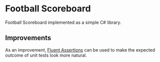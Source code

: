 # Football Scoreboard
Football Scoreboard implemented as a simple C# library.

## Improvements

As an improvement, [Fluent Assertions](https://fluentassertions.com/) can be used to make the expected outcome of unit tests look more natural.
